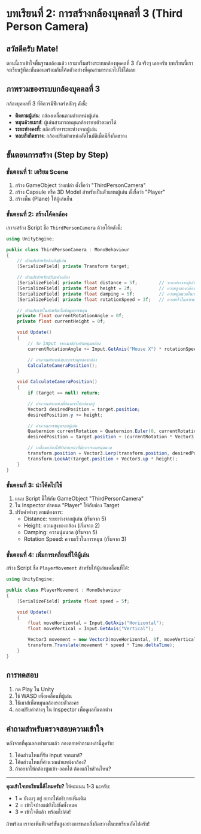 # บทเรียนที่ 2: การสร้างกล้องบุคคลที่ 3 (Third Person Camera)

## สวัสดีครับ Mate!

ตอนนี้เราเข้าใจพื้นฐานกล้องแล้ว เรามาเริ่มสร้างระบบกล้องบุคคลที่ 3 กันจริงๆ เลยครับ บทเรียนนี้เราจะเรียนรู้ทีละขั้นตอนพร้อมกับโค้ดตัวอย่างที่คุณสามารถนำไปใช้ได้เลย

## ภาพรวมของระบบกล้องบุคคลที่ 3

กล้องบุคคลที่ 3 ที่ดีควรมีฟีเจอร์หลักๆ ดังนี้:
- **ติดตามผู้เล่น**: กล้องเคลื่อนตามตำแหน่งผู้เล่น
- **หมุนด้วยเมาส์**: ผู้เล่นสามารถหมุนกล้องรอบตัวละครได้
- **ระยะห่างคงที่**: กล้องรักษาระยะห่างจากผู้เล่น
- **หลบสิ่งกีดขวาง**: กล้องปรับตำแหน่งอัตโนมัติเมื่อมีสิ่งกีดขวาง

## ขั้นตอนการสร้าง (Step by Step)

### ขั้นตอนที่ 1: เตรียม Scene

1. สร้าง GameObject ว่างเปล่า ตั้งชื่อว่า "ThirdPersonCamera"
2. สร้าง Capsule หรือ 3D Model สำหรับเป็นตัวแทนผู้เล่น ตั้งชื่อว่า "Player"
3. สร้างพื้น (Plane) ให้ผู้เล่นยืน

### ขั้นตอนที่ 2: สร้างโค้ดกล้อง

เราจะสร้าง Script ชื่อ `ThirdPersonCamera` ด้วยโค้ดดังนี้:

```csharp
using UnityEngine;

public class ThirdPersonCamera : MonoBehaviour
{
    // ตัวแปรสำหรับอ้างอิงผู้เล่น
    [SerializeField] private Transform target;

    // ตัวแปรสำหรับปรับแต่งกล้อง
    [SerializeField] private float distance = 5f;        // ระยะห่างจากผู้เล่น
    [SerializeField] private float height = 2f;          // ความสูงของกล้อง
    [SerializeField] private float damping = 5f;         // ความนุ่มนวลในการเคลื่อนที่
    [SerializeField] private float rotationSpeed = 3f;   // ความเร็วในการหมุน

    // ตัวแปรภายในสำหรับเก็บข้อมูลการหมุน
    private float currentRotationAngle = 0f;
    private float currentHeight = 0f;

    void Update()
    {
        // รับ input จากเมาส์สำหรับหมุนกล้อง
        currentRotationAngle += Input.GetAxis("Mouse X") * rotationSpeed;

        // คำนวณตำแหน่งและการหมุนของกล้อง
        CalculateCameraPosition();
    }

    void CalculateCameraPosition()
    {
        if (target == null) return;

        // คำนวณตำแหน่งที่ต้องการให้กล้องอยู่
        Vector3 desiredPosition = target.position;
        desiredPosition.y += height;

        // คำนวณการหมุนรอบผู้เล่น
        Quaternion currentRotation = Quaternion.Euler(0, currentRotationAngle, 0);
        desiredPosition = target.position + (currentRotation * Vector3.back * distance);

        // เคลื่อนกล้องไปยังตำแหน่งที่ต้องการแบบนุ่มนวล
        transform.position = Vector3.Lerp(transform.position, desiredPosition, Time.deltaTime * damping);
        transform.LookAt(target.position + Vector3.up * height);
    }
}
```

### ขั้นตอนที่ 3: นำโค้ดไปใช้

1. แนบ Script นี้ให้กับ GameObject "ThirdPersonCamera"
2. ใน Inspector กำหนด "Player" ให้กับช่อง Target
3. ปรับค่าต่างๆ ตามต้องการ:
   - Distance: ระยะห่างจากผู้เล่น (เริ่มจาก 5)
   - Height: ความสูงของกล้อง (เริ่มจาก 2)
   - Damping: ความนุ่มนวล (เริ่มจาก 5)
   - Rotation Speed: ความเร็วในการหมุน (เริ่มจาก 3)

### ขั้นตอนที่ 4: เพิ่มการเคลื่อนที่ให้ผู้เล่น

สร้าง Script ชื่อ `PlayerMovement` สำหรับให้ผู้เล่นเคลื่อนที่ได้:

```csharp
using UnityEngine;

public class PlayerMovement : MonoBehaviour
{
    [SerializeField] private float speed = 5f;

    void Update()
    {
        float moveHorizontal = Input.GetAxis("Horizontal");
        float moveVertical = Input.GetAxis("Vertical");

        Vector3 movement = new Vector3(moveHorizontal, 0f, moveVertical);
        transform.Translate(movement * speed * Time.deltaTime);
    }
}
```

## การทดสอบ

1. กด Play ใน Unity
2. ใช้ WASD เพื่อเคลื่อนที่ผู้เล่น
3. ใช้เมาส์เพื่อหมุนกล้องรอบตัวละคร
4. ลองปรับค่าต่างๆ ใน Inspector เพื่อดูผลที่แตกต่าง

## คำถามสำหรับตรวจสอบความเข้าใจ

หลังจากที่คุณลองทำตามแล้ว ลองตอบคำถามเหล่านี้ดูครับ:

1. โค้ดส่วนไหนที่รับ input จากเมาส์?
2. โค้ดส่วนไหนที่คำนวณตำแหน่งกล้อง?
3. ถ้าอยากให้กล้องซูมเข้า-ออกได้ ต้องแก้ไขส่วนไหน?

---

**คุณเข้าใจบทเรียนนี้ดีไหมครับ?** ให้คะแนน 1-3 นะครับ:
- 1 = ยังงงๆ อยู่ อยากให้อธิบายเพิ่มเติม
- 2 = เข้าใจบ้างแต่ยังไม่ชัดทั้งหมด
- 3 = เข้าใจดีแล้ว พร้อมไปต่อ!

ถ้าพร้อม เราจะเพิ่มฟีเจอร์ขั้นสูงอย่างการหลบสิ่งกีดขวางในบทเรียนถัดไปครับ!
